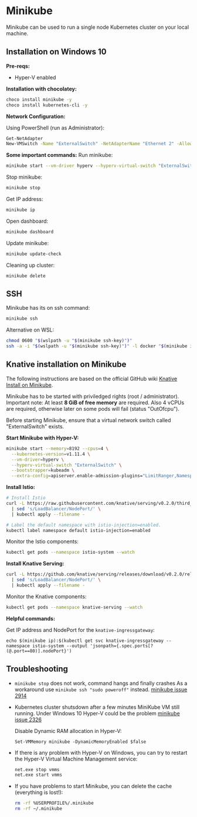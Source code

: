 # Minikube

Minikube can be used to run a single node Kubernetes cluster on your local machine.

## Installation on Windows 10

**Pre-reqs:**
* Hyper-V enabled

**Installation with chocolatey:**
```bash
choco install minikube -y
choco install kubernetes-cli -y
```

**Network Configuration:**

Using PowerShell (run as Administrator):
```bash
Get-NetAdapter
New-VMSwitch -Name "ExternalSwitch" -NetAdapterName "Ethernet 2" -AllowManagement $True
```

**Some important commands:**
Run minikube:
```bash
minikube start --vm-driver hyperv --hyperv-virtual-switch "ExternalSwitch"
```

Stop minikube:
```bash
minikube stop
```

Get IP address:
```bash
minikube ip
```

Open dashboard:
```bash
minikube dashboard
```

Update minikube:
```bash
minikube update-check
```

Cleaning up cluster:
```
minikube delete
```

## SSH

Minikube has its on ssh command:
```bash
minikube ssh
```

Alternative on WSL:
```bash
chmod 0600 "$(wslpath -u "$(minikube ssh-key)")"
ssh -a -i "$(wslpath -u "$(minikube ssh-key)")" -l docker "$(minikube ip)"
```



## Knative installation on Minikube

The following instructions are based on the official GitHub wiki [Knative Install on Minikube](https://github.com/knative/docs/blob/master/install/Knative-with-Minikube.md).

Minikube has to be started with priviledged rights (root / administrator).
Important note: At least **8 GiB of free memory** are required. Also 4 vCPUs are required, otherwise later on some pods will fail (status "OutOfcpu").

Before starting Minikube, ensure that a virtual network switch called "ExternalSwitch" exists.

**Start Minikube with Hyper-V:**
```bash
minikube start --memory=8192 --cpus=4 \
  --kubernetes-version=v1.11.4 \
  --vm-driver=hyperv \
  --hyperv-virtual-switch "ExternalSwitch" \
  --bootstrapper=kubeadm \
  --extra-config=apiserver.enable-admission-plugins="LimitRanger,NamespaceExists,NamespaceLifecycle,ResourceQuota,ServiceAccount,DefaultStorageClass,MutatingAdmissionWebhook"
```

**Install Istio:**
```bash
# Install Istio
curl -L https://raw.githubusercontent.com/knative/serving/v0.2.0/third_party/istio-1.0.2/istio.yaml \
  | sed 's/LoadBalancer/NodePort/' \
  | kubectl apply --filename -

# Label the default namespace with istio-injection=enabled.
kubectl label namespace default istio-injection=enabled
```

Monitor the Istio components:
```bash
kubectl get pods --namespace istio-system --watch
```

**Install Knative Serving:**
```bash
curl -L https://github.com/knative/serving/releases/download/v0.2.0/release-lite.yaml \
  | sed 's/LoadBalancer/NodePort/' \
  | kubectl apply --filename -
```

Monitor the Knative components:
```bash
kubectl get pods --namespace knative-serving --watch
```

**Helpful commands:**

Get IP address and NodePort for the `knative-ingressgateway`:
```
echo $(minikube ip):$(kubectl get svc knative-ingressgateway --namespace istio-system --output 'jsonpath={.spec.ports[?(@.port==80)].nodePort}')
```

## Troubleshooting

* `minikube stop` does not work, command hangs and finally crashes
  As a workaround use `minikube ssh "sudo poweroff"` instead.
  [minikube issue 2914](https://github.com/kubernetes/minikube/issues/2914)

* Kubernetes cluster shutsdown after a few minutes MiniKube VM still running. Under Windows 10 Hyper-V could be the problem [minikube issue 2326](https://github.com/kubernetes/minikube/issues/2326)
  
  Disable Dynamic RAM allocation in Hyper-V:
  ```
  Set-VMMemory minikube -DynamicMemoryEnabled $false
  ```

* If there is any problem with Hyper-V on Windows, you can try to restart the Hyper-V Virtual Machine Management service:
  ```bash
  net.exe stop vmms
  net.exe start vmms
  ```

* If you have problems to start Minikube, you can delete the cache (everything is lost!):
  ```bash
  rm -rf %USERPROFILE%/.minikube
  rm -rf ~/.minikube
  ```
